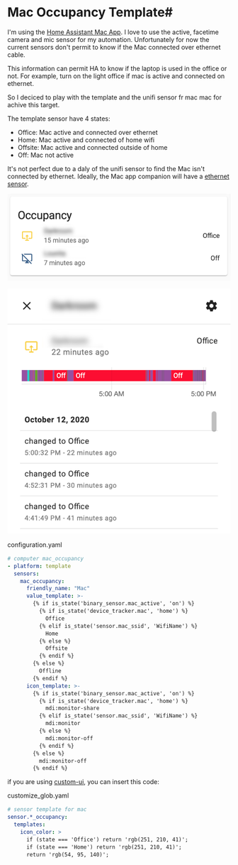# Mac Occupancy Template#

I'm using the [Home Assistant Mac App](https://www.home-assistant.io/blog/2020/09/18/mac-companion/). I love to use the active, facetime camera and mic sensor for my automation. Unfortunately for now the current sensors don't permit to know if the Mac connected over ethernet cable.

This information can permit HA to know if the laptop is used in the office or not.
For example, turn on the light office if mac is active and connected on ethernet.

So I deciced to play with the template and the unifi sensor fr mac mac for achive this target.

The template sensor have 4 states:
- Office: Mac active and connected over ethernet
- Home: Mac active and connected of home wifi
- Offsite: Mac active and connected outside of home
- Off: Mac not active

It's not perfect due to a daly of the unifi sensor to find the Mac isn't connected by ethernet. Ideally, the Mac app companion will have a [ethernet sensor](https://github.com/home-assistant/iOS/issues/1184).


![Mac Occupancy TemplateLovelace](macOccupancyTemplateLovelace.png)

![Mac Occupancy TemplateLovelace Window](macOccupancyTemplateLovelaceWindow.png)

configuration.yaml
``` yml
# computer mac_occupancy
- platform: template
  sensors:
    mac_occupancy:
      friendly_name: "Mac"
      value_template: >-
        {% if is_state('binary_sensor.mac_active', 'on') %}
          {% if is_state('device_tracker.mac', 'home') %}
            Office
          {% elif is_state('sensor.mac_ssid', 'WifiName') %}
            Home
          {% else %}
            Offsite
          {% endif %}
        {% else %}
          Offline
        {% endif %}
      icon_template: >-
        {% if is_state('binary_sensor.mac_active', 'on') %}
          {% if is_state('device_tracker.mac', 'home') %}
            mdi:monitor-share
          {% elif is_state('sensor.mac_ssid', 'WifiName') %}
            mdi:monitor
          {% else %}
            mdi:monitor-off
          {% endif %}
        {% else %}
          mdi:monitor-off
        {% endif %}

```
if you are using [custom-ui](https://github.com/Mariusthvdb/custom-ui), you can insert this code:

customize_glob.yaml
``` yml
# sensor template for mac
sensor.*_occupancy:
  templates:
    icon_color: >
      if (state === 'Office') return 'rgb(251, 210, 41)';
      if (state === 'Home') return 'rgb(251, 210, 41)';
      return 'rgb(54, 95, 140)';
```
